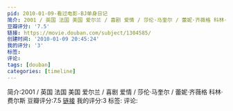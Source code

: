 ```yaml
---
pid: 2010-01-09-看过电影-BJ单身日记
简介: 2001 / 英国 法国 美国 爱尔兰 / 喜剧 爱情 / 莎伦·马奎尔 / 蕾妮·齐薇格 科林·费尔斯
豆瓣评分: '7.5'
链接: https://movie.douban.com/subject/1304585/
创建时间: '2010-01-09 20:45:24'
我的评分: '3'
标签:
评论:
tags: [douban]
categories: [timeline]
---
```

简介:2001 / 英国 法国 美国 爱尔兰 / 喜剧 爱情 / 莎伦·马奎尔 / 蕾妮·齐薇格 科林·费尔斯
豆瓣评分:7.5
[链接](https://movie.douban.com/subject/1304585/)
我的评分:3
标签:
评论:
